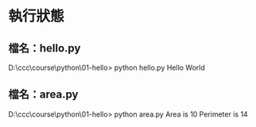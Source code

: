 # 執行狀態

## 檔名：hello.py
D:\ccc\course\python\01-hello> python hello.py
Hello World


## 檔名：area.py
D:\ccc\course\python\01-hello> python area.py
Area is 10
Perimeter is 14
